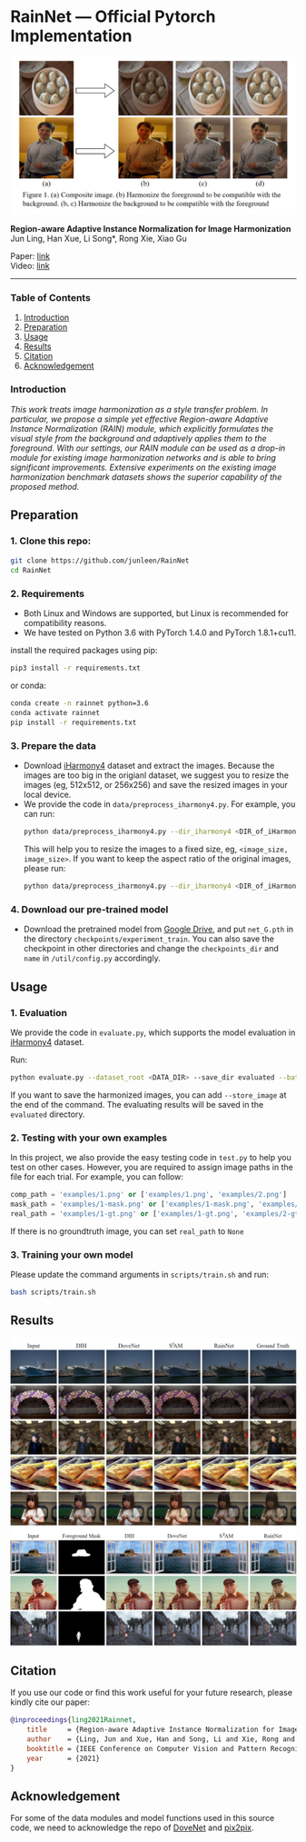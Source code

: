 # RainNet &mdash; Official Pytorch Implementation

![Sample image](./Doc/sample.png)

**Region-aware Adaptive Instance Normalization for Image Harmonization**<br>
Jun Ling, Han Xue, Li Song*, Rong Xie, Xiao Gu

Paper: [link](https://arxiv.org/abs/2106.02853)<br>
Video: [link]()

---

### Table of Contents
1. [Introduction](#introduction)
1. [Preparation](#preparation)
1. [Usage](#usage)
1. [Results](#results)
1. [Citation](#citation)
1. [Acknowledgement](#acknowledgement)


### Introduction
*This work treats image harmonization as a style transfer problem. In particular, we propose a simple yet effective Region-aware Adaptive Instance Normalization (RAIN) module, which explicitly formulates the visual style from the background and adaptively applies them to the foreground. With our settings, our RAIN module can be used as a drop-in module for existing image harmonization networks and is able to bring significant improvements. Extensive experiments on the existing image harmonization benchmark datasets shows the superior capability of the proposed method.*


## Preparation
### 1. Clone this repo:
```bash
git clone https://github.com/junleen/RainNet
cd RainNet
```

### 2. Requirements
* Both Linux and Windows are supported, but Linux is recommended for compatibility reasons.
* We have tested on Python 3.6 with PyTorch 1.4.0 and PyTorch 1.8.1+cu11. 

install the required packages using pip: 
```bash
pip3 install -r requirements.txt
```
or conda:
```bash
conda create -n rainnet python=3.6
conda activate rainnet
pip install -r requirements.txt
```
### 3. Prepare the data

* Download [iHarmony4](https://github.com/bcmi/Image-Harmonization-Dataset-iHarmony4) dataset and extract the images. Because the images are too big in the origianl dataset, we suggest you to resize the images (eg, 512x512, or 256x256) and save the resized images in your local device. 
* We provide the code in `data/preprocess_iharmony4.py`. For example, you can run:
    ```bash
    python data/preprocess_iharmony4.py --dir_iharmony4 <DIR_of_iHarmony4> --save_dir <SAVE_DIR> --image_size <IMAGE_SIZE>
    ```
    This will help you to resize the images to a fixed size, eg, `<image_size, image_size>`. If you want to keep the aspect ratio of the original images, please run:
    ```bash
    python data/preprocess_iharmony4.py --dir_iharmony4 <DIR_of_iHarmony4> --save_dir <SAVE_DIR> --image_size <IMAGE_SIZE> --keep_aspect_ratio
    ```

### 4. Download our pre-trained model

* Download the pretrained model from [Google Drive](https://drive.google.com/drive/folders/1NMvHbnD1kW-j1KKMxEb9R9IR5drMK3GQ?usp=sharing), and put `net_G.pth` in the directory `checkpoints/experiment_train`. You can also save the checkpoint in other directories and change the `checkpoints_dir` and `name` in `/util/config.py` accordingly. 

## Usage
### 1. Evaluation

We provide the code in `evaluate.py`, which supports the model evaluation in [iHarmony4](https://github.com/bcmi/Image-Harmonization-Dataset-iHarmony4) dataset.

Run: 
```bash
python evaluate.py --dataset_root <DATA_DIR> --save_dir evaluated --batch_size 16 --device cuda 
```
If you want to save the harmonized images, you can add `--store_image` at the end of the command. The evaluating results will be saved in the `evaluated` directory. 

### 2. Testing with your own examples

In this project, we also provide the easy testing code in `test.py` to help you test on other cases. However, you are required to assign image paths in the file for each trial. For example, you can follow:
```python
comp_path = 'examples/1.png' or ['examples/1.png', 'examples/2.png']
mask_path = 'examples/1-mask.png' or ['examples/1-mask.png', 'examples/2-mask.png']
real_path = 'examples/1-gt.png' or ['examples/1-gt.png', 'examples/2-gt.png']
```
If there is no groundtruth image, you can set `real_path` to `None`

### 3. Training your own model

Please update the command arguments in `scripts/train.sh` and run:
```bash
bash scripts/train.sh
```

## Results
![Comparison1](./Doc/Comparison1.png)
![Comparison2](./Doc/Comparison2.png)

## Citation
If you use our code or find this work useful for your future research, please kindly cite our paper:
```bibtex
@inproceedings{ling2021Rainnet,
    title     = {Region-aware Adaptive Instance Normalization for Image Harmonization}, 
    author    = {Ling, Jun and Xue, Han and Song, Li and Xie, Rong and Gu, Xiao}, 
    booktitle = {IEEE Conference on Computer Vision and Pattern Recognition},
    year      = {2021}
}
```

## Acknowledgement
For some of the data modules and model functions used in this source code, we need to acknowledge the repo of [DoveNet](https://github.com/bcmi/Image-Harmonization-Dataset-iHarmony4/tree/master/DoveNet) and [pix2pix](https://github.com/junyanz/pytorch-CycleGAN-and-pix2pix). 
